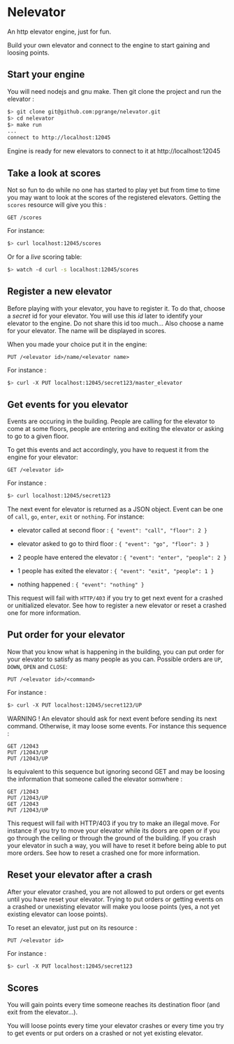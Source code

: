 # Nelevator

An http elevator engine, just for fun.

Build your own elevator and connect to the engine to start gaining and loosing points.

## Start your engine

You will need nodejs and gnu make. Then git clone the project and run the elevator :

```bash
$> git clone git@github.com:pgrange/nelevator.git
$> cd nelevator
$> make run
...
connect to http://localhost:12045
```
Engine is ready for new elevators to connect to it at http://localhost:12045

## Take a look at scores

Not so fun to do while no one has started to play yet but from time to time you may want to look at the scores of the registered elevators. Getting the `scores` resource will give you this :

```
GET /scores
```

For instance:

```bash
$> curl localhost:12045/scores
```

Or for a _live_ scoring table:

```bash
$> watch -d curl -s localhost:12045/scores
```

## Register a new elevator

Before playing with your elevator, you have to register it. To do that, choose a _secret_ id for your elevator. You will use this _id_ later to identify your elevator to the engine. Do not share this id too much... Also choose a name for your elevator. The name will be displayed in scores.

When you made your choice put it in the engine:

```
PUT /<elevator id>/name/<elevator name>
```

For instance :

```bash
$> curl -X PUT localhost:12045/secret123/master_elevator
```

## Get events for you elevator

Events are occuring in the building. People are calling for the elevator to come at some floors, people are entering and exiting the elevator or asking to go to a given floor.

To get this events and act accordingly, you have to request it from the engine for your elevator:

```
GET /<elevator id>
```

For instance :

```bash
$> curl localhost:12045/secret123
```

The next event for elevator is returned as a JSON object. Event can be one of `call`, `go`, `enter`, `exit` or `nothing`. For instance:

* elevator called at second floor : `{ "event": "call", "floor": 2 }`

* elevator asked to go to third floor : `{ "event": "go", "floor": 3 }`

* 2 people have entered the elevator : `{ "event": "enter", "people": 2 }`

* 1 people has exited the elevator : `{ "event": "exit", "people": 1 }`

* nothing happened : `{ "event": "nothing" }`
    
This request will fail with `HTTP/403` if you try to get next event for a crashed or unitialized elevator. See how to register a new elevator or reset a crashed one for more information.

## Put order for your elevator

Now that you know what is happening in the building, you can put order for your elevator to satisfy as many people as you can. Possible orders are `UP`, `DOWN`, `OPEN` and `CLOSE`:

```
PUT /<elevator id>/<command>
```

For instance :

```bash
$> curl -X PUT localhost:12045/secret123/UP
```

WARNING ! An elevator should ask for next event before sending its next command. Otherwise, it may loose some events. For instance this sequence :
```
GET /12043
PUT /12043/UP
PUT /12043/UP
```

Is equivalent to this sequence but ignoring second GET and may be loosing the information that someone called the elevator somwhere :
```
GET /12043
PUT /12043/UP
GET /12043
PUT /12043/UP
```

This request will fail with HTTP/403 if you try to make an illegal move. For instance if you try to move your elevator while its doors are open or if you go through the ceiling or through the ground of the building. If you crash your elevator in such a way, you will have to reset it before being able to put more orders. See how to reset a crashed one for more information.

## Reset your elevator after a crash

After your elevator crashed, you are not allowed to put orders or get events until you have reset your elevator. Trying to put orders or getting events on a crashed or unexisting elevator will make you loose points (yes, a not yet existing elevator can loose points).

To reset an elevator, just put on its resource :

```
PUT /<elevator id>
```

For instance :

```bash
$> curl -X PUT localhost:12045/secret123
```

## Scores

You will gain points every time someone reaches its destination floor (and exit from the elevator...).

You will loose points every time your elevator crashes or every time you try to get events or put orders on a crashed or not yet existing elevator.
